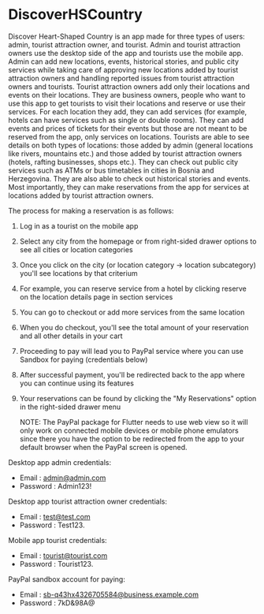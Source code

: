 # DiscoverHSCountry

Discover Heart-Shaped Country is an app made for three types of users: admin, tourist attraction owner, and tourist. Admin and tourist attraction owners use the desktop side of the app and tourists use the mobile app. 
Admin can add new locations, events, historical stories, and public city services while taking care of approving new locations added by tourist attraction owners and handling reported issues from tourist attraction owners and tourists. 
Tourist attraction owners add only their locations and events on their locations. They are business owners, people who want to use this app to get tourists to visit their locations and reserve or use their services. For each location they add, they can add services (for example, hotels can have services such as single or double rooms). They can add events and prices of tickets for their events but those are not meant to be reserved from the app, only services on locations. 
Tourists are able to see details on both types of locations: those added by admin (general locations like rivers, mountains etc.) and those added by tourist attraction owners (hotels, rafting businesses, shops etc.). They can check out public city services such as ATMs or bus timetables in cities in Bosnia and Herzegovina. They are also able to check out historical stories and events. Most importantly, they can make reservations from the app for services at locations added by tourist attraction owners. 

The process for making a reservation is as follows:
1. Log in as a tourist on the mobile app
2. Select any city from the homepage or from right-sided drawer options to see all cities or location categories
3. Once you click on the city (or location category -> location subcategory) you'll see locations by that criterium
4. For example, you can reserve service from a hotel by clicking reserve on the location details page in section services
5. You can go to checkout or add more services from the same location
6. When you do checkout, you'll see the total amount of your reservation and all other details in your cart
7. Proceeding to pay will lead you to PayPal service where you can use Sandbox for paying (credentials below)
8. After successful payment, you'll be redirected back to the app where you can continue using its features
9. Your reservations can be found by clicking the "My Reservations" option in the right-sided drawer menu

    NOTE: The PayPal package for Flutter needs to use web view so it will only work on connected mobile devices or mobile phone emulators since there you have the option to be redirected from the app to your default browser when the PayPal screen is opened.

Desktop app admin credentials:
- Email : admin@admin.com
- Password : Admin123! 

Desktop app tourist attraction owner credentials: 
- Email : test@test.com
- Password : Test123.

Mobile app tourist credentials: 
- Email : tourist@tourist.com
- Password : Tourist123.

PayPal sandbox account for paying: 
- Email : sb-q43hx4326705584@business.example.com
- Password : 7kD&98A@


